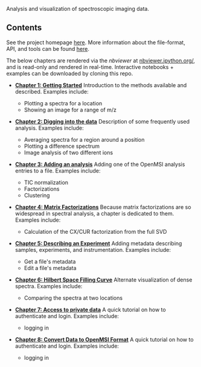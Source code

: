 Analysis and visualization of spectroscopic imaging data.

Contents
------

See the project homepage [here](http://openmsi.nersc.gov/).
More information about the file-format, API, and tools can be found [here](https://openmsi.nersc.gov/site_media/openmsi/openmsi-tk-doc/index.html).

The below chapters are rendered via the *nbviewer* at
[nbviewer.ipython.org/](http://nbviewer.ipython.org/), and is read-only and rendered in real-time.
Interactive notebooks + examples can be downloaded by cloning this repo. 

* [**Chapter 1: Getting Started**](http://nbviewer.ipython.org/urls/raw.github.com/BenBowen/openmsi-programmatic-access/master/Chapter1/Chapter1_GettingStarted.ipynb)
    Introduction to the methods available and described. Examples include:
    - Plotting a spectra for a location
    - Showing an image for a range of m/z
    
* [**Chapter 2: Digging into the data**](http://nbviewer.ipython.org/urls/raw.github.com/BenBowen/openmsi-programmatic-access/master/Chapter2/Chapter2_DiggingIntoTheData.ipynb)
    Description of some frequently used analysis. Examples include:
    - Averaging spectra for a region around a position
    - Plotting a difference spectrum
    - Image analysis of two different ions
    
* [**Chapter 3: Adding an analysis**](http://nbviewer.ipython.org/urls/raw.github.com/BenBowen/openmsi-programmatic-access/master/Chapter3/Chapter3_AddingAnAnalysis.ipynb)
    Adding one of the OpenMSI analysis entries to a file. Examples include:
    - TIC normalization
    - Factorizations
    - Clustering
    
* [**Chapter 4: Matrix Factorizations**](http://nbviewer.ipython.org/urls/raw.github.com/BenBowen/openmsi-programmatic-access/master/Chapter4/Chapter4_MatrixFactorizations.ipynb)
    Because matrix factorizations are so widespread in spectral analysis, a chapter is dedicated to them.  Examples include:
    - Calculation of the CX/CUR factorization from the full SVD
    
* [**Chapter 5: Describing an Experiment**](http://nbviewer.ipython.org/urls/raw.github.com/BenBowen/openmsi-programmatic-access/master/Chapter5/Chapter5_DescribingAnExperiment.ipynb)
    Adding metadata describing samples, experiments, and instrumentation.  Examples include:
    - Get a file's metadata
    - Edit a file's metadata
    
* [**Chapter 6: Hilbert Space Filling Curve**](http://nbviewer.ipython.org/urls/raw.github.com/BenBowen/openmsi-programmatic-access/master/Chapter6/Chapter6_HilbertSpaceFillingCurve.ipynb)
    Alternate visualization of dense spectra. Examples include:
    - Comparing the spectra at two locations
    
* [**Chapter 7: Access to private data**](http://nbviewer.ipython.org/urls/raw.github.com/BenBowen/openmsi-programmatic-access/master/Chapter7/Chapter7_AccessToPrivateData.ipynb)
    A quick tutorial on how to authenticate and login. Examples include:
    - logging in

* [**Chapter 8: Convert Data to OpenMSI Format**](http://nbviewer.ipython.org/urls/raw.github.com/BenBowen/openmsi-programmatic-access/master/Chapter8/Chapter8_convertDataToOpenMSI.ipynb)
    A quick tutorial on how to authenticate and login. Examples include:
    - logging in
